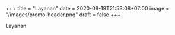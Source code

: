 +++
title = "Layanan"
date = 2020-08-18T21:53:08+07:00
image = "/images/promo-header.png"
draft = false
+++

Layanan